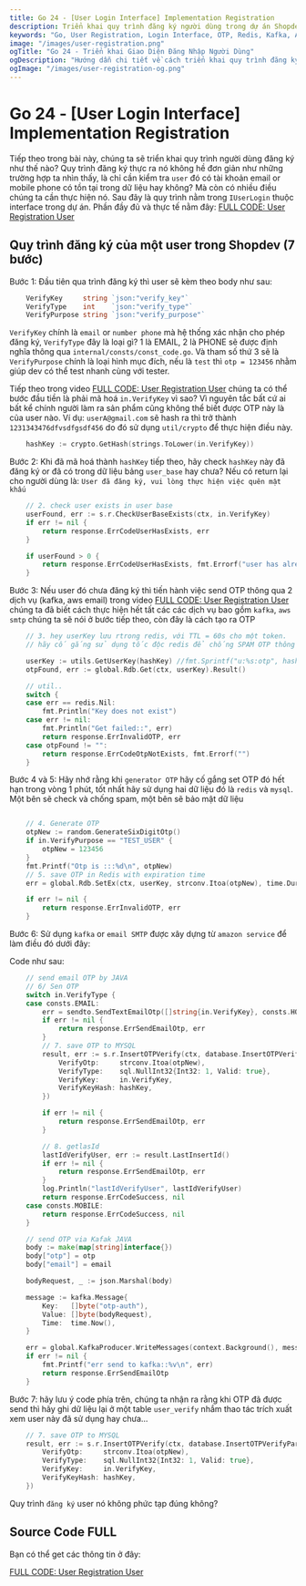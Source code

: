 ```yaml
---
title: Go 24 - [User Login Interface] Implementation Registration
description: Triển khai quy trình đăng ký người dùng trong dự án Shopdev, bao gồm kiểm tra email hoặc số điện thoại, mã hóa dữ liệu, gửi OTP qua Kafka và AWS, và lưu trữ dữ liệu bảo mật.
keywords: "Go, User Registration, Login Interface, OTP, Redis, Kafka, AWS, Shopdev, Go Programming"
image: "/images/user-registration.png"
ogTitle: "Go 24 - Triển khai Giao Diện Đăng Nhập Người Dùng"
ogDescription: "Hướng dẫn chi tiết về cách triển khai quy trình đăng ký người dùng trong dự án Shopdev, bao gồm kiểm tra tài khoản, mã hóa, gửi OTP và lưu trữ dữ liệu."
ogImage: "/images/user-registration-og.png"
---
```



# Go 24 - [User Login Interface] Implementation Registration

Tiếp theo trong bài này, chúng ta sẽ triển khai quy trình người dùng đăng ký như thế nào? Quy trình đăng ký thực ra nó không hề đơn giản như những trường hợp ta nhìn thấy, là chỉ cần kiểm tra `user` đó có tài khoản email or mobile phone có tồn tại trong dữ liệu hay không? Mà còn có nhiều điều chúng ta cần thực hiện nó. Sau đây là quy trình nằm trong `IUserLogin` thuộc interface trong dự án.
Phần đầy đủ và thực tế nằm đây: [FULL CODE: User Registration User](https://youtu.be/iYwOZIy2Dno)

## Quy trình đăng ký của một user trong Shopdev (7 bước)

Bước 1: Đầu tiên qua trình đăng ký thì user sẽ kèm theo body như sau:

```go
    VerifyKey     string `json:"verify_key"`
	VerifyType    int    `json:"verify_type"`
	VerifyPurpose string `json:"verify_purpose"`
```
`VerifyKey` chính là `email` or `number phone` mà hệ thống xác nhận cho phép đăng ký, `VerifyType` đây là loại gì? 1 là EMAIL, 2 là PHONE sẽ được định nghĩa thông qua `internal/consts/const_code.go`. Và tham số thứ 3 sẽ là `VerifyPurpose` chính là loại hình mục đích, nếu là `test` thì `otp = 123456` nhằm giúp dev có thể test nhanh cùng với tester.

Tiếp theo trong video [FULL CODE: User Registration User](https://youtu.be/iYwOZIy2Dno) chúng ta có thể bước đầu tiền là phải mã hoá `in.VerifyKey` vì sao? Vì nguyên tắc bất cứ ai bất kể chính người làm ra sản phẩm cũng không thể biết được OTP này là của user nào. 
Ví dụ: `userA@gmail.com` sẽ hash ra thì trở thành `1231343476dfvsdfgsdf456` do đó sử dụng `util/crypto` để thực hiện điều này.

```go
    hashKey := crypto.GetHash(strings.ToLower(in.VerifyKey))
```

Bước 2: Khi đã mã hoá thành `hashKey` tiếp theo, hãy check `hashKey` này đã đăng ký or đã có trong dữ liệu bảng `user_base` hay chưa? Nếu có return lại cho người dùng là: `User đã đăng ký, vui lòng thực hiện việc quên mật khấu`

```go
    // 2. check user exists in user base
	userFound, err := s.r.CheckUserBaseExists(ctx, in.VerifyKey)
	if err != nil {
		return response.ErrCodeUserHasExists, err
	}

	if userFound > 0 {
		return response.ErrCodeUserHasExists, fmt.Errorf("user has already registered")
	}

```

Bước 3: Nếu user đó chưa đăng ký thì tiến hành việc send OTP thông qua 2 dịch vụ (kafka, aws email) trong video [FULL CODE: User Registration User](https://youtu.be/iYwOZIy2Dno) chúng ta đã biết cách thực hiện hết tất các các dịch vụ bao gồm `kafka`, `aws smtp` chúng ta sẽ nói ở bước tiếp theo, còn đây là cách tạo ra OTP

```go
	// 3. hey userKey lưu rtrong redis, với TTL = 60s cho một token.
    // hãy cố gắng sử dụng tốc độc redis để chống SPAM OTP thông qua nhiều IPs

	userKey := utils.GetUserKey(hashKey) //fmt.Sprintf("u:%s:otp", hashKey)
	otpFound, err := global.Rdb.Get(ctx, userKey).Result()

	// util..
	switch {
	case err == redis.Nil:
		fmt.Println("Key does not exist")
	case err != nil:
		fmt.Println("Get failed::", err)
		return response.ErrInvalidOTP, err
	case otpFound != "":
		return response.ErrCodeOtpNotExists, fmt.Errorf("")
	}

```

Bước 4 và 5: Hãy nhớ rằng khi `generator OTP` hãy cố gắng set OTP đó hết hạn trong vòng 1 phút, tốt nhất hãy sử dụng hai dữ liệu đó là `redis` và `mysql`. Một bên sẽ check và chống spam, một bên sẽ bảo mật dữ liệu

```go

    // 4. Generate OTP
	otpNew := random.GenerateSixDigitOtp()
	if in.VerifyPurpose == "TEST_USER" {
		otpNew = 123456
	}
	fmt.Printf("Otp is :::%d\n", otpNew)
	// 5. save OTP in Redis with expiration time
	err = global.Rdb.SetEx(ctx, userKey, strconv.Itoa(otpNew), time.Duration(consts.TIME_OTP_REGISTER)*time.Minute).Err()

	if err != nil {
		return response.ErrInvalidOTP, err
	}

```
Bước 6: Sử dụng `kafka` or `email SMTP` được xây dựng từ `amazon service` để làm điều đó dưới đây:

Code như sau: 
```go
    // send email OTP by JAVA
	// 6/ Sen OTP
	switch in.VerifyType {
	case consts.EMAIL:
		err = sendto.SendTextEmailOtp([]string{in.VerifyKey}, consts.HOST_EMAIL, strconv.Itoa(otpNew))
		if err != nil {
			return response.ErrSendEmailOtp, err
		}
		// 7. save OTP to MYSQL
		result, err := s.r.InsertOTPVerify(ctx, database.InsertOTPVerifyParams{
			VerifyOtp:     strconv.Itoa(otpNew),
			VerifyType:    sql.NullInt32{Int32: 1, Valid: true},
			VerifyKey:     in.VerifyKey,
			VerifyKeyHash: hashKey,
		})

		if err != nil {
			return response.ErrSendEmailOtp, err
		}

		// 8. getlasId
		lastIdVerifyUser, err := result.LastInsertId()
		if err != nil {
			return response.ErrSendEmailOtp, err
		}
		log.Println("lastIdVerifyUser", lastIdVerifyUser)
		return response.ErrCodeSuccess, nil
	case consts.MOBILE:
		return response.ErrCodeSuccess, nil
	}

	// send OTP via Kafak JAVA
	body := make(map[string]interface{})
	body["otp"] = otp
	body["email"] = email

	bodyRequest, _ := json.Marshal(body)

	message := kafka.Message{
		Key:   []byte("otp-auth"),
		Value: []byte(bodyRequest),
		Time:  time.Now(),
	}

	err = global.KafkaProducer.WriteMessages(context.Background(), message)
	if err != nil {
		fmt.Printf("err send to kafka::%v\n", err)
		return response.ErrSendEmailOtp
	}

```

Bước 7: hãy lưu ý code phía trên, chúng ta nhận ra rằng khi OTP đã được send thì hãy ghi dữ liệu lại ở một table `user_verify` nhắm thao tác trích xuất xem user này đã sử dụng hay chưa...

```go
    // 7. save OTP to MYSQL
    result, err := s.r.InsertOTPVerify(ctx, database.InsertOTPVerifyParams{
        VerifyOtp:     strconv.Itoa(otpNew),
        VerifyType:    sql.NullInt32{Int32: 1, Valid: true},
        VerifyKey:     in.VerifyKey,
        VerifyKeyHash: hashKey,
    })
```

Quy trình `đăng ký` user nó không phức tạp đúng không?

## Source Code FULL
Bạn có thể get các thông tin ở đây:

[FULL CODE: User Registration User](https://youtu.be/iYwOZIy2Dno)